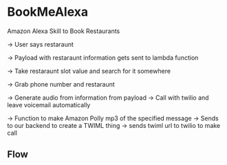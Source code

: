 # BookMeAlexa
Amazon Alexa Skill to Book Restaurants 


-> User says restaraunt

-> Payload with restaraunt information gets sent to lambda function

-> Take restaraunt slot value and search for it somewhere

-> Grab phone number and restaraunt

-> Generate audio from information from payload -> Call with twilio and leave voicemail automatically

-> Function to make Amazon Polly mp3 of the specified message -> Sends to our backend to create a TWIML thing -> sends twiml url to twilio to make call

## Flow

